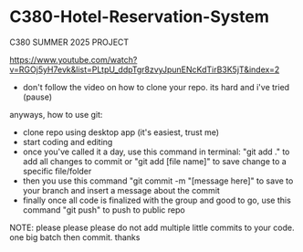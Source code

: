 # C380-Hotel-Reservation-System
C380 SUMMER 2025 PROJECT

https://www.youtube.com/watch?v=RGOj5yH7evk&list=PLtpU_ddpTgr8zvyJpunENcKdTirB3K5jT&index=2
- don't follow the video on how to clone your repo. its hard and i've tried (pause)

anyways, how to use git:
- clone repo using desktop app (it's easiest, trust me)
- start coding and editing
- once you've called it a day, use this command in terminal:
    "git add ." to add all changes to commit or
    "git add [file name]" to save change to a specific file/folder
- then you use this command
    "git commit -m "[message here]" to save to your branch and insert a message about the commit
- finally once all code is finalized with the group and good to go, use this command
    "git push" to push to public repo

NOTE: please please please do not add multiple little commits to your code. one big batch then commit. thanks